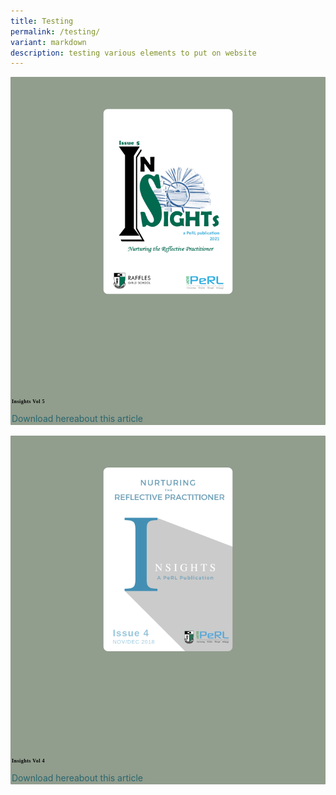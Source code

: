 ```yaml
---
title: Testing
permalink: /testing/
variant: markdown
description: testing various elements to put on website
---
```

<style>
.articles {
  /* Add any styles for the articles section here */
}

    .article-wrapper {
      padding: 1px; /* Add padding to the article wrapper to create space around the image */
      position: relative;
      border-radius: 1px;
      box-shadow: none;
      background: #919d8d;
      overflow: hidden;
      transition: all 0.4s ease-in-out;
}

article h2 {
  margin: 2 2 2px 2;
  font-family: "Bebas Neue", cursive;
  font-size: 0.5rem;
  letter-spacing: 0.06em;
  color: #000000 !important;
  transition: color 0.3s ease-out;
}

figure {
  margin: 0;
  padding: 0;
  aspect-ratio: 1 / 1;
  overflow: hidden;
}

    article img {
      max-width: 55%;
      display: block;
      margin: 1px auto; /* Add margin to the top and bottom, and center the image horizontally */
      transform-origin: center;
      transform: scale(0.75);
      transition: transform 0.4s ease-in-out;
      border-radius: 10px; /* Apply rounded corners to the image */
    }

.article-body {
  padding: 1px;
}

article a {
  display: inline-flex;
  align-items: center;
  text-decoration: none;
  color: #28666e;
}


  /* Add any additional styles for the article elements here */
</style>

<section class="articles">
  <article>
    <div class="article-wrapper">
      <figure>
       <img alt="Insights vol 5 cover" src="/images/Insights/2021%20insight.png">
      </figure>
      <div class="article-body">
        <h2>Insights Vol 5</h2>
        <p></p>
        <a class="Download here" href="https://drive.google.com/file/d/1ivlKWVmazCvtgZCwACk0EyPLniwmLNgB/view?usp=drive_link&quot;">Download here <span class="sr-only">about this article</span></a>
      </div>
    </div>
  </article>
	</section>
	
<br>
  <article>
    <div class="article-wrapper">
      <figure>
       <img alt="Insights vol 4 cover" src="/images/Insights/2018%20insights.png">
      </figure>
      <div class="article-body">
        <h2>Insights Vol 4</h2>
        <p></p>
        <a class="Download here" href="https://drive.google.com/file/d/101qrDXyn3CHHAdoLlbqTCY8VZkS0rlFh/view?usp=drive_link">Download here <span class="sr-only">about this article</span></a>
      </div>
    </div>
  </article>